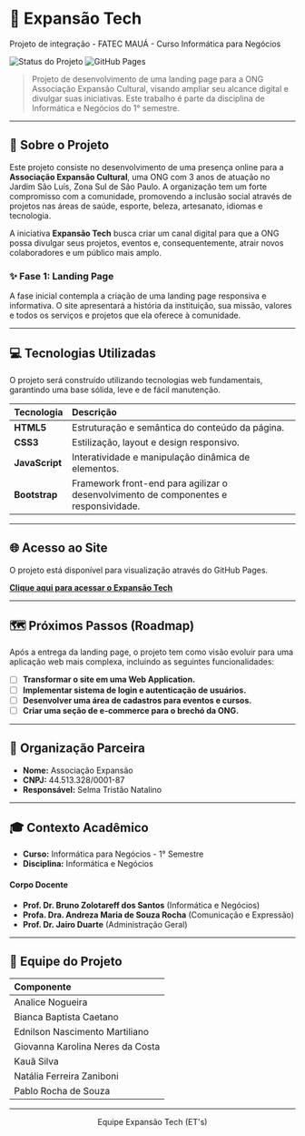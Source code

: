 # 🚀 Expansão Tech
Projeto de integração - FATEC MAUÁ - Curso Informática para Negócios

![Status do Projeto](https://img.shields.io/badge/status-em%20desenvolvimento-yellow)
![GitHub Pages](https://img.shields.io/badge/deploy-GitHub%20Pages-222222?logo=github)

> Projeto de desenvolvimento de uma landing page para a ONG Associação Expansão Cultural, visando ampliar seu alcance digital e divulgar suas iniciativas. Este trabalho é parte da disciplina de Informática e Negócios do 1° semestre.

---

## 🎯 Sobre o Projeto

Este projeto consiste no desenvolvimento de uma presença online para a **Associação Expansão Cultural**, uma ONG com 3 anos de atuação no Jardim São Luís, Zona Sul de São Paulo. A organização tem um forte compromisso com a comunidade, promovendo a inclusão social através de projetos nas áreas de saúde, esporte, beleza, artesanato, idiomas e tecnologia.

A iniciativa **Expansão Tech** busca criar um canal digital para que a ONG possa divulgar seus projetos, eventos e, consequentemente, atrair novos colaboradores e um público mais amplo.

### ✨ Fase 1: Landing Page

A fase inicial contempla a criação de uma landing page responsiva e informativa. O site apresentará a história da instituição, sua missão, valores e todos os serviços e projetos que ela oferece à comunidade.

---

## 💻 Tecnologias Utilizadas

O projeto será construído utilizando tecnologias web fundamentais, garantindo uma base sólida, leve e de fácil manutenção.

| Tecnologia | Descrição |
| :--- | :--- |
| **HTML5** | Estruturação e semântica do conteúdo da página. |
| **CSS3** | Estilização, layout e design responsivo. |
| **JavaScript** | Interatividade e manipulação dinâmica de elementos. |
| **Bootstrap** | Framework front-end para agilizar o desenvolvimento de componentes e responsividade. |

---

## 🌐 Acesso ao Site

O projeto está disponível para visualização através do GitHub Pages.

**[Clique aqui para acessar o Expansão Tech](https://EdMasterByMaster.github.io/expansaotech/)**

---

## 🗺️ Próximos Passos (Roadmap)

Após a entrega da landing page, o projeto tem como visão evoluir para uma aplicação web mais complexa, incluindo as seguintes funcionalidades:

- [ ] **Transformar o site em uma Web Application.**
- [ ] **Implementar sistema de login e autenticação de usuários.**
- [ ] **Desenvolver uma área de cadastros para eventos e cursos.**
- [ ] **Criar uma seção de e-commerce para o brechó da ONG.**

---

## 🏢 Organização Parceira

- **Nome:** Associação Expansão
- **CNPJ:** 44.513.328/0001-87
- **Responsável:** Selma Tristão Natalino

---

## 🎓 Contexto Acadêmico

- **Curso:** Informática para Negócios - 1° Semestre
- **Disciplina:** Informática e Negócios

#### Corpo Docente
- **Prof. Dr. Bruno Zolotareff dos Santos** (Informática e Negócios)
- **Profa. Dra. Andreza Maria de Souza Rocha** (Comunicação e Expressão)
- **Prof. Dr. Jairo Duarte** (Administração Geral)

---

## 👥 Equipe do Projeto

| Componente |
| :--- |
| Analice Nogueira |
| Bianca Baptista Caetano |
| Ednilson Nascimento Martiliano |
| Giovanna Karolina Neres da Costa |
| Kauã Silva |
| Natália Ferreira Zaniboni |
| Pablo Rocha de Souza |

---

<p align="center">
  Equipe Expansão Tech (ET's)
</p>
